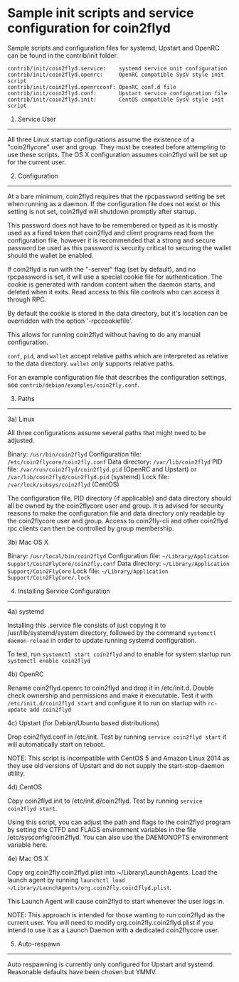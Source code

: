 Sample init scripts and service configuration for coin2flyd
==========================================================

Sample scripts and configuration files for systemd, Upstart and OpenRC
can be found in the contrib/init folder.

    contrib/init/coin2flyd.service:    systemd service unit configuration
    contrib/init/coin2flyd.openrc:     OpenRC compatible SysV style init script
    contrib/init/coin2flyd.openrcconf: OpenRC conf.d file
    contrib/init/coin2flyd.conf:       Upstart service configuration file
    contrib/init/coin2flyd.init:       CentOS compatible SysV style init script

1. Service User
---------------------------------

All three Linux startup configurations assume the existence of a "coin2flycore" user
and group.  They must be created before attempting to use these scripts.
The OS X configuration assumes coin2flyd will be set up for the current user.

2. Configuration
---------------------------------

At a bare minimum, coin2flyd requires that the rpcpassword setting be set
when running as a daemon.  If the configuration file does not exist or this
setting is not set, coin2flyd will shutdown promptly after startup.

This password does not have to be remembered or typed as it is mostly used
as a fixed token that coin2flyd and client programs read from the configuration
file, however it is recommended that a strong and secure password be used
as this password is security critical to securing the wallet should the
wallet be enabled.

If coin2flyd is run with the "-server" flag (set by default), and no rpcpassword is set,
it will use a special cookie file for authentication. The cookie is generated with random
content when the daemon starts, and deleted when it exits. Read access to this file
controls who can access it through RPC.

By default the cookie is stored in the data directory, but it's location can be overridden
with the option '-rpccookiefile'.

This allows for running coin2flyd without having to do any manual configuration.

`conf`, `pid`, and `wallet` accept relative paths which are interpreted as
relative to the data directory. `wallet` *only* supports relative paths.

For an example configuration file that describes the configuration settings,
see `contrib/debian/examples/coin2fly.conf`.

3. Paths
---------------------------------

3a) Linux

All three configurations assume several paths that might need to be adjusted.

Binary:              `/usr/bin/coin2flyd`
Configuration file:  `/etc/coin2flycore/coin2fly.conf`
Data directory:      `/var/lib/coin2flyd`
PID file:            `/var/run/coin2flyd/coin2flyd.pid` (OpenRC and Upstart) or `/var/lib/coin2flyd/coin2flyd.pid` (systemd)
Lock file:           `/var/lock/subsys/coin2flyd` (CentOS)

The configuration file, PID directory (if applicable) and data directory
should all be owned by the coin2flycore user and group.  It is advised for security
reasons to make the configuration file and data directory only readable by the
coin2flycore user and group.  Access to coin2fly-cli and other coin2flyd rpc clients
can then be controlled by group membership.

3b) Mac OS X

Binary:              `/usr/local/bin/coin2flyd`
Configuration file:  `~/Library/Application Support/Coin2FlyCore/coin2fly.conf`
Data directory:      `~/Library/Application Support/Coin2FlyCore`
Lock file:           `~/Library/Application Support/Coin2FlyCore/.lock`

4. Installing Service Configuration
-----------------------------------

4a) systemd

Installing this .service file consists of just copying it to
/usr/lib/systemd/system directory, followed by the command
`systemctl daemon-reload` in order to update running systemd configuration.

To test, run `systemctl start coin2flyd` and to enable for system startup run
`systemctl enable coin2flyd`

4b) OpenRC

Rename coin2flyd.openrc to coin2flyd and drop it in /etc/init.d.  Double
check ownership and permissions and make it executable.  Test it with
`/etc/init.d/coin2flyd start` and configure it to run on startup with
`rc-update add coin2flyd`

4c) Upstart (for Debian/Ubuntu based distributions)

Drop coin2flyd.conf in /etc/init.  Test by running `service coin2flyd start`
it will automatically start on reboot.

NOTE: This script is incompatible with CentOS 5 and Amazon Linux 2014 as they
use old versions of Upstart and do not supply the start-stop-daemon utility.

4d) CentOS

Copy coin2flyd.init to /etc/init.d/coin2flyd. Test by running `service coin2flyd start`.

Using this script, you can adjust the path and flags to the coin2flyd program by
setting the CTFD and FLAGS environment variables in the file
/etc/sysconfig/coin2flyd. You can also use the DAEMONOPTS environment variable here.

4e) Mac OS X

Copy org.coin2fly.coin2flyd.plist into ~/Library/LaunchAgents. Load the launch agent by
running `launchctl load ~/Library/LaunchAgents/org.coin2fly.coin2flyd.plist`.

This Launch Agent will cause coin2flyd to start whenever the user logs in.

NOTE: This approach is intended for those wanting to run coin2flyd as the current user.
You will need to modify org.coin2fly.coin2flyd.plist if you intend to use it as a
Launch Daemon with a dedicated coin2flycore user.

5. Auto-respawn
-----------------------------------

Auto respawning is currently only configured for Upstart and systemd.
Reasonable defaults have been chosen but YMMV.
